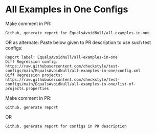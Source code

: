 # All Examples in One Configs
Make comment in PR:
```
Github, generate report for EqualsAvoidNull/all-examples-in-one
```
OR as alternate:
Paste below given to PR description to use such test configs:
```
Report label: EqualsAvoidNull/all-examples-in-one
Diff Regression config: https://raw.githubusercontent.com/checkstyle/test-configs/main/EqualsAvoidNull/all-examples-in-one/config.xml
Diff Regression projects: https://raw.githubusercontent.com/checkstyle/test-configs/main/EqualsAvoidNull/all-examples-in-one/list-of-projects.properties
```
Make comment in PR:
```
Github, generate report
```
OR
```
Github, generate report for configs in PR description
```
